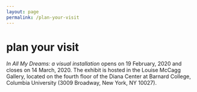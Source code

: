 ```yaml
---
layout: page
permalink: /plan-your-visit
---
```

<div id="column-a"><h1>plan your visit</h1></div>
<div id="column-c"><p>
 <em>In All My Dreams: a visual installation</em> opens on 19 February, 2020 and closes on 14 March, 2020. The exhibit is hosted in the Louise McCagg Gallery, located on the fourth floor of the Diana Center at Barnard College, Columbia University (3009 Broadway, New York, NY 10027).
</p>
</div>
